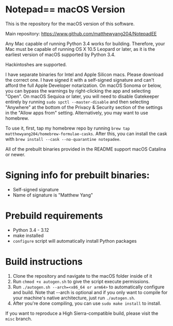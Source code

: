 # Notepad== macOS Version
This is the repository for the macOS version of this software.

Main repository: https://www.github.com/matthewyang204/NotepadEE

Any Mac capable of running Python 3.4 works for building. Therefore, your Mac must be capable of running OS X 10.5 Leopard or later, as it is the earliest version of macOS supported by Python 3.4.

Hackintoshes are supported.

I have separate binaries for Intel and Apple Silicon macs. Please download the correct one. I have signed it with a self-signed signature and can't afford the full Apple Developer notarization. On macOS Sonoma or below, you can bypass the warnings by right-clicking the app and selecting "Open". On macOS Sequioa or later, you will need to disable Gatekeeper entirely by running `sudo spctl --master-disable` and then selecting "Anywhere" at the bottom of the Privacy & Security section of the settings in the "Allow apps from" setting. Alternatively, you may want to use homebrew. 

To use it, first, tap my homebrew repo by running `brew tap matthewyang204/homebrew-formulae-casks`. After this, you can install the cask with `brew install --cask --no-quarantine notepadee`.

All of the prebuilt binaries provided in the README support macOS Catalina or newer.

# Signing info for prebuilt binaries:
- Self-signed signature
- Name of signature is "Matthew Yang"

# Prebuild requirements
- Python 3.4 - 3.12
- make installed
- `configure` script will automatically install Python packages

# Build instructions
1. Clone the repository and navigate to the macOS folder inside of it
2. Run `chmod +x autogen.sh` to give the script execute permissions.
3. Run `./autogen.sh --arch=<x86_64 or arm64>` to automatically configure and build. Note that --arch is optional and if you only want to compile for your machine's native architecture, just run `./autogen.sh`.
4. After you're done compiling, you can use `sudo make install` to install.

If you want to reproduce a High Sierra-compatible build, please visit the `misc` branch.